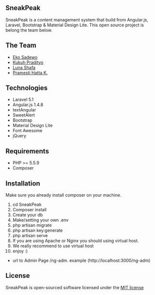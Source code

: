 ## SneakPeak

SneakPeak is a content management system that build from Angular.js, Laravel, Bootstrap & Material Design Lite.
This open source project is belong the team below.

## The Team

- [Eko Sadewo](https://www.facebook.com/eko.sadhewo)
- [Kukuh Pradityo](https://www.facebook.com/kukuhpradityo)
- [Luna Shafa](https://www.facebook.com/luna.shafa1)
- [Pramesti Hatta K.](https://www.facebook.com/opam22)

## Technologies
* Laravel 5.1
* Angular.js 1.4.8
* textAngular
* SweetAlert
* Bootstrap
* Material Design Lite
* Font Awesome
* jQuery

## Requirements

- PHP >= 5.5.9
- Composer

## Installation

Make sure you already install composer on your machine.

1. cd SneakPeak	
2. Composer install
3. Create your db
4. Make/setting your own .env
5. php artisan migrate
6. php artisan key:generate
7. php artisan serve
8. If you are using Apache or Nginx you should using virtual host.
9. We really recommend to use virtual host
10. enjoy :)

- url to Admin Page /ng-adm. example (http://localhost:3000/ng-adm)


## License

SneakPeak is open-sourced software licensed under the [MIT license](http://opensource.org/licenses/MIT)
